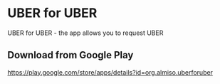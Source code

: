 UBER for UBER
=============

UBER for UBER - the app allows you to request UBER


Download from Google Play 
-------------------------
https://play.google.com/store/apps/details?id=org.almiso.uberforuber